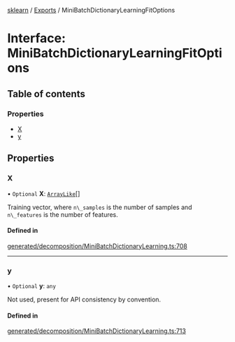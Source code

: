 [sklearn](../readme.md) / [Exports](../modules.md) / MiniBatchDictionaryLearningFitOptions

# Interface: MiniBatchDictionaryLearningFitOptions

## Table of contents

### Properties

- [X](MiniBatchDictionaryLearningFitOptions.md#x)
- [y](MiniBatchDictionaryLearningFitOptions.md#y)

## Properties

### X

• `Optional` **X**: [`ArrayLike`](../modules.md#arraylike)[]

Training vector, where `n\_samples` is the number of samples and `n\_features` is the number of features.

#### Defined in

[generated/decomposition/MiniBatchDictionaryLearning.ts:708](https://github.com/transitive-bullshit/scikit-learn-ts/blob/367336a/packages/sklearn/src/generated/decomposition/MiniBatchDictionaryLearning.ts#L708)

___

### y

• `Optional` **y**: `any`

Not used, present for API consistency by convention.

#### Defined in

[generated/decomposition/MiniBatchDictionaryLearning.ts:713](https://github.com/transitive-bullshit/scikit-learn-ts/blob/367336a/packages/sklearn/src/generated/decomposition/MiniBatchDictionaryLearning.ts#L713)
